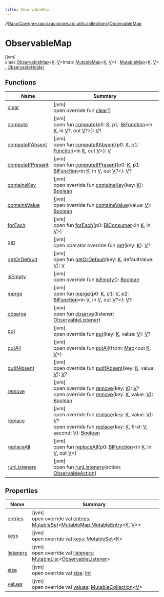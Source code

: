 ```yaml
---
title: ObservableMap
---
```

//[RacciCore](../../../index.html)/[me.racci.raccicore.api.utils.collections](../index.html)/[ObservableMap](index.html)



# ObservableMap



[jvm]\
class [ObservableMap](index.html)&lt;[K](index.html), [V](index.html)&gt;(map: [MutableMap](https://kotlinlang.org/api/latest/jvm/stdlib/kotlin.collections/-mutable-map/index.html)&lt;[K](index.html), [V](index.html)&gt;) : [MutableMap](https://kotlinlang.org/api/latest/jvm/stdlib/kotlin.collections/-mutable-map/index.html)&lt;[K](index.html), [V](index.html)&gt; , [ObservableHolder](../-observable-holder/index.html)



## Functions


| Name | Summary |
|---|---|
| [clear](clear.html) | [jvm]<br>open override fun [clear](clear.html)() |
| [compute](index.html#-2125908806%2FFunctions%2F863300109) | [jvm]<br>open fun [compute](index.html#-2125908806%2FFunctions%2F863300109)(p0: [K](index.html), p1: [BiFunction](https://docs.oracle.com/javase/8/docs/api/java/util/function/BiFunction.html)&lt;in [K](index.html), in [V](index.html)?, out [V](index.html)?&gt;): [V](index.html)? |
| [computeIfAbsent](index.html#-2012194187%2FFunctions%2F863300109) | [jvm]<br>open fun [computeIfAbsent](index.html#-2012194187%2FFunctions%2F863300109)(p0: [K](index.html), p1: [Function](https://docs.oracle.com/javase/8/docs/api/java/util/function/Function.html)&lt;in [K](index.html), out [V](index.html)&gt;): [V](index.html) |
| [computeIfPresent](index.html#1357972273%2FFunctions%2F863300109) | [jvm]<br>open fun [computeIfPresent](index.html#1357972273%2FFunctions%2F863300109)(p0: [K](index.html), p1: [BiFunction](https://docs.oracle.com/javase/8/docs/api/java/util/function/BiFunction.html)&lt;in [K](index.html), in [V](index.html), out [V](index.html)?&gt;): [V](index.html)? |
| [containsKey](index.html#189495335%2FFunctions%2F863300109) | [jvm]<br>open override fun [containsKey](index.html#189495335%2FFunctions%2F863300109)(key: [K](index.html)): [Boolean](https://kotlinlang.org/api/latest/jvm/stdlib/kotlin/-boolean/index.html) |
| [containsValue](index.html#-337993863%2FFunctions%2F863300109) | [jvm]<br>open override fun [containsValue](index.html#-337993863%2FFunctions%2F863300109)(value: [V](index.html)): [Boolean](https://kotlinlang.org/api/latest/jvm/stdlib/kotlin/-boolean/index.html) |
| [forEach](index.html#1890068580%2FFunctions%2F863300109) | [jvm]<br>open fun [forEach](index.html#1890068580%2FFunctions%2F863300109)(p0: [BiConsumer](https://docs.oracle.com/javase/8/docs/api/java/util/function/BiConsumer.html)&lt;in [K](index.html), in [V](index.html)&gt;) |
| [get](index.html#1589144509%2FFunctions%2F863300109) | [jvm]<br>open operator override fun [get](index.html#1589144509%2FFunctions%2F863300109)(key: [K](index.html)): [V](index.html)? |
| [getOrDefault](index.html#1493482850%2FFunctions%2F863300109) | [jvm]<br>open fun [getOrDefault](index.html#1493482850%2FFunctions%2F863300109)(key: [K](index.html), defaultValue: [V](index.html)): [V](index.html) |
| [isEmpty](index.html#-1708477740%2FFunctions%2F863300109) | [jvm]<br>open override fun [isEmpty](index.html#-1708477740%2FFunctions%2F863300109)(): [Boolean](https://kotlinlang.org/api/latest/jvm/stdlib/kotlin/-boolean/index.html) |
| [merge](index.html#1519727293%2FFunctions%2F863300109) | [jvm]<br>open fun [merge](index.html#1519727293%2FFunctions%2F863300109)(p0: [K](index.html), p1: [V](index.html), p2: [BiFunction](https://docs.oracle.com/javase/8/docs/api/java/util/function/BiFunction.html)&lt;in [V](index.html), in [V](index.html), out [V](index.html)?&gt;): [V](index.html)? |
| [observe](../-observable-holder/observe.html) | [jvm]<br>open fun [observe](../-observable-holder/observe.html)(listener: [ObservableListener](../index.html#290302064%2FClasslikes%2F863300109)) |
| [put](put.html) | [jvm]<br>open override fun [put](put.html)(key: [K](index.html), value: [V](index.html)): [V](index.html)? |
| [putAll](put-all.html) | [jvm]<br>open override fun [putAll](put-all.html)(from: [Map](https://kotlinlang.org/api/latest/jvm/stdlib/kotlin.collections/-map/index.html)&lt;out [K](index.html), [V](index.html)&gt;) |
| [putIfAbsent](put-if-absent.html) | [jvm]<br>open override fun [putIfAbsent](put-if-absent.html)(key: [K](index.html), value: [V](index.html)): [V](index.html)? |
| [remove](remove.html) | [jvm]<br>open override fun [remove](remove.html)(key: [K](index.html)): [V](index.html)?<br>open override fun [remove](remove.html)(key: [K](index.html), value: [V](index.html)): [Boolean](https://kotlinlang.org/api/latest/jvm/stdlib/kotlin/-boolean/index.html) |
| [replace](replace.html) | [jvm]<br>open override fun [replace](replace.html)(key: [K](index.html), value: [V](index.html)): [V](index.html)?<br>open override fun [replace](replace.html)(key: [K](index.html), first: [V](index.html), second: [V](index.html)): [Boolean](https://kotlinlang.org/api/latest/jvm/stdlib/kotlin/-boolean/index.html) |
| [replaceAll](index.html#-616367665%2FFunctions%2F863300109) | [jvm]<br>open fun [replaceAll](index.html#-616367665%2FFunctions%2F863300109)(p0: [BiFunction](https://docs.oracle.com/javase/8/docs/api/java/util/function/BiFunction.html)&lt;in [K](index.html), in [V](index.html), out [V](index.html)&gt;) |
| [runListeners](../-observable-holder/run-listeners.html) | [jvm]<br>open fun [runListeners](../-observable-holder/run-listeners.html)(action: [ObservableAction](../-observable-action/index.html)) |


## Properties


| Name | Summary |
|---|---|
| [entries](index.html#313986111%2FProperties%2F863300109) | [jvm]<br>open override val [entries](index.html#313986111%2FProperties%2F863300109): [MutableSet](https://kotlinlang.org/api/latest/jvm/stdlib/kotlin.collections/-mutable-set/index.html)&lt;[MutableMap.MutableEntry](https://kotlinlang.org/api/latest/jvm/stdlib/kotlin.collections/-mutable-map/-mutable-entry/index.html)&lt;[K](index.html), [V](index.html)&gt;&gt; |
| [keys](index.html#-1153773961%2FProperties%2F863300109) | [jvm]<br>open override val [keys](index.html#-1153773961%2FProperties%2F863300109): [MutableSet](https://kotlinlang.org/api/latest/jvm/stdlib/kotlin.collections/-mutable-set/index.html)&lt;[K](index.html)&gt; |
| [listeners](listeners.html) | [jvm]<br>open override val [listeners](listeners.html): [MutableList](https://kotlinlang.org/api/latest/jvm/stdlib/kotlin.collections/-mutable-list/index.html)&lt;[ObservableListener](../index.html#290302064%2FClasslikes%2F863300109)&gt; |
| [size](index.html#-157521630%2FProperties%2F863300109) | [jvm]<br>open override val [size](index.html#-157521630%2FProperties%2F863300109): [Int](https://kotlinlang.org/api/latest/jvm/stdlib/kotlin/-int/index.html) |
| [values](index.html#211311497%2FProperties%2F863300109) | [jvm]<br>open override val [values](index.html#211311497%2FProperties%2F863300109): [MutableCollection](https://kotlinlang.org/api/latest/jvm/stdlib/kotlin.collections/-mutable-collection/index.html)&lt;[V](index.html)&gt; |


